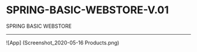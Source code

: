 # SPRING-BASIC-WEBSTORE-V.01


SPRING BASIC WEBSTORE

<hr> </hr>


![App] (Screenshot_2020-05-16 Products.png)
